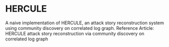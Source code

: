 # HERCULE
A naive implementation of HERCULE, an attack story reconstruction system using community discovery on correlated log graph.
Reference Article:
HERCULE attack story reconstruction via community discovery on correlated log graph
